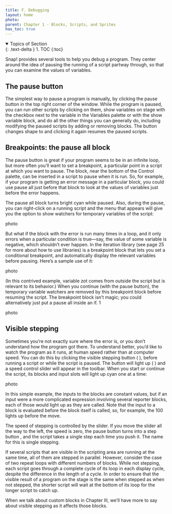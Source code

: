```yaml
---
title: F. Debugging
layout: home
photo: 
parent: Chapter 1 - Blocks, Scripts, and Sprites
has_toc: true
---
```

<details open markdown="block">
  <summary>
    Topics of Section
  </summary>
  {: .text-delta }
1. TOC
{:toc}
</details>

Snap! provides several tools to help you debug a program. They center around the idea of pausing the running of a script partway through, so that you can examine the values of variables.

## The pause button
The simplest way to pause a program is manually, by clicking the pause button in the top right corner of
the window. While the program is paused, you can run other scripts by clicking on them, show variables on
stage with the checkbox next to the variable in the Variables palette or with the show variable block, and do all the other things you can generally do, including modifying the paused scripts by adding or removing blocks. The button changes shape to and clicking it again resumes the paused scripts.

## Breakpoints: the pause all block
The pause button is great if your program seems to be in an infinite loop, but more often you’ll want to set a breakpoint, a particular point in a script at which you want to pause. The block, near the bottom of the Control palette, can be inserted in a script to pause when it is run. So, for example, if your program is getting an error message in a particular block, you could use pause all just before that block to look at the values of variables just before the error happens.

The pause all block turns bright cyan while paused. Also, during the pause, you can right-click on a running script and the menu that appears will give you the option to show watchers for temporary variables of the script:

photo

But what if the block with the error is run many times in a loop, and it only errors when a particular condition is true—say, the value of some variable is negative, which shouldn’t ever happen. In the iteration library (see page 25 for more about how to use libraries) is a breakpoint block that lets you set a conditional breakpoint, and automatically display the relevant variables before pausing. Here’s a sample use of it:

photo

(In this contrived example, variable zot comes from outside the script but is relevant to its behavior.) When you continue (with the pause button), the temporary variable watchers are removed by this breakpoint block before resuming the script. The breakpoint block isn’t magic; you could alternatively just put a pause all inside an if. 1

photo

## Visible stepping
Sometimes you’re not exactly sure where the error is, or you don’t understand how the program got there. To understand better, you’d like to watch the program as it runs, at human speed rather than at computer speed. You can do this by clicking the visible stepping button ( ), before running a script or while the script is paused. The button will light up ( ) and a speed control slider will appear in the toolbar. When you start or continue the script, its blocks and input slots will light up cyan one at a time:

photo

In this simple example, the inputs to the blocks are constant values, but if an input were a more complicated expression involving several reporter blocks, each of those would light up as they are called. Note that the input to a block is evaluated before the block itself is called, so, for example, the 100 lights up before the move.

The speed of stepping is controlled by the slider. If you move the slider all the way to the left, the speed is zero, the pause button turns into a step button , and the script takes a single step each time you push it. The name for this is single stepping.

If several scripts that are visible in the scripting area are running at the same time, all of them are stepped in parallel. However, consider the case of two repeat loops with different numbers of blocks. While not stepping, each script goes through a complete cycle of its loop in each display cycle, despite the difference in the length of a cycle. In order to ensure that the visible result of a program on the stage is the same when stepped as when not stepped, the shorter script will wait at the bottom of its loop for the longer script to catch up.

When we talk about custom blocks in Chapter III, we’ll have more to say about visible stepping as it affects those blocks.